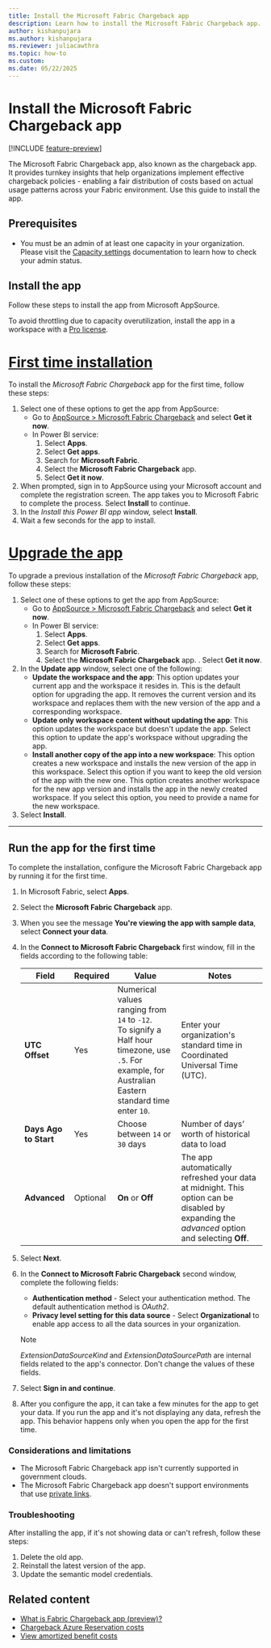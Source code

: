 ```yaml
---
title: Install the Microsoft Fabric Chargeback app
description: Learn how to install the Microsoft Fabric Chargeback app.
author: kishanpujara
ms.author: kishanpujara
ms.reviewer: juliacawthra
ms.topic: how-to
ms.custom:
ms.date: 05/22/2025
---
```


# Install the Microsoft Fabric Chargeback app

[!INCLUDE [feature-preview](../includes/feature-preview-note.md)]

The Microsoft Fabric Chargeback app, also known as the chargeback app. It provides turnkey insights that help organizations implement effective chargeback policies - enabling a fair distribution of costs based on actual usage patterns across your Fabric environment. Use this guide to install the app.

## Prerequisites

- You must be an admin of at least one capacity in your organization. Please visit the [Capacity settings](../admin/capacity-settings.md) documentation to learn how to check your admin status.

## Install the app

Follow these steps to install the app from Microsoft AppSource.

To avoid throttling due to capacity overutilization, install the app in a workspace with a [Pro license](/power-bi/fundamentals/service-features-license-type).


# [First time installation](#tab/1st)

To install the *Microsoft Fabric Chargeback* app for the first time, follow these steps:

1. Select one of these options to get the app from AppSource:
    - Go to [AppSource > Microsoft Fabric Chargeback](https://go.microsoft.com/fwlink/?linkid=2320990) and select **Get it now**.
    - In Power BI service:
        1. Select **Apps**.
        1. Select **Get apps**.
        1. Search for **Microsoft Fabric**.
        1. Select the **Microsoft Fabric Chargeback** app.
        1. Select **Get it now**.
1. When prompted, sign in to AppSource using your Microsoft account and complete the registration screen. The app takes you to Microsoft Fabric to complete the process. Select **Install** to continue.
1. In the *Install this Power BI app* window, select **Install**.
1. Wait a few seconds for the app to install.

# [Upgrade the app](#tab/upgrade)

To upgrade a previous installation of the *Microsoft Fabric Chargeback* app, follow these steps:

1. Select one of these options to get the app from AppSource:
    - Go to [AppSource > Microsoft Fabric Chargeback](https://go.microsoft.com/fwlink/?linkid=2320990) and select **Get it now**.
    - In Power BI service:
        1. Select **Apps**.
        1. Select **Get apps**.
        1. Search for **Microsoft Fabric**.
        1. Select the **Microsoft Fabric Chargeback** app.
        . Select **Get it now**.
1. In the **Update app** window, select one of the following:
    - **Update the workspace and the app**: This option updates your current app and the workspace it resides in. This is the default option for upgrading the app. It removes the current version and its workspace and replaces them with the new version of the app and a corresponding workspace.
    - **Update only workspace content without updating the app**: This option updates the workspace but doesn't update the app. Select this option to update the app's workspace without upgrading the app.
    - **Install another copy of the app into a new workspace**: This option creates a new workspace and installs the new version of the app in this workspace. Select this option if you want to keep the old version of the app with the new one. This option creates another workspace for the new app version and installs the app in the newly created workspace. If you select this option, you need to provide a name for the new workspace.
1. Select **Install**.

---

## Run the app for the first time

To complete the installation, configure the Microsoft Fabric Chargeback app by running it for the first time.

1. In Microsoft Fabric, select **Apps**.
1. Select the **Microsoft Fabric Chargeback** app.
1. When you see the message **You're viewing the app with sample data**, select **Connect your data**.
1. In the **Connect to Microsoft Fabric Chargeback** first window, fill in the fields according to the following table:

   | Field                 | Required | Value                                                                    | Notes                                            |
   | --------------------- | -------- | ------------------------------------------------------------------------ | ------------------------------------------------ |
   | **UTC Offset**        | Yes      |Numerical values ranging from `14` to `-12`.</br> To signify a Half hour timezone, use `.5`. For example, for Australian Eastern standard time enter `10`.   |Enter your organization's standard time in Coordinated Universal Time (UTC). |
   | **Days Ago to Start** | Yes      | Choose between `14` or `30` days | Number of days’ worth of historical data to load |
   |**Advanced**   |Optional |**On** or **Off** |The app automatically refreshed your data at midnight. This option can be disabled by expanding the *advanced* option and selecting **Off**. |

1. Select **Next**.
1. In the **Connect to Microsoft Fabric Chargeback** second window, complete the following fields:
    - **Authentication method** - Select your authentication method. The default authentication method is *OAuth2*.
    - **Privacy level setting for this data source** - Select **Organizational** to enable app access to all the data sources in your organization.

    >[!NOTE]
    >*ExtensionDataSourceKind* and *ExtensionDataSourcePath* are internal fields related to the app's connector. Don't change the values of these fields.

1. Select **Sign in and continue**.
1.  After you configure the app, it can take a few minutes for the app to get your data. If you run the app and it's not displaying any data, refresh the app. This behavior happens only when you open the app for the first time.

### Considerations and limitations

- The Microsoft Fabric Chargeback app isn't currently supported in government clouds.
- The Microsoft Fabric Chargeback app doesn't support environments that use [private links](../security/security-private-links-overview.md).

### Troubleshooting

After installing the app, if it's not showing data or can't refresh, follow these steps:

1. Delete the old app.
1. Reinstall the latest version of the app.
1. Update the semantic model credentials.

## Related content

- [What is Fabric Chargeback app (preview)?](chargeback-app.md) 
- [Chargeback Azure Reservation costs](/azure/cost-management-billing/reservations/charge-back-usage)
- [View amortized benefit costs](/azure/cost-management-billing/reservations/view-amortized-costs)
